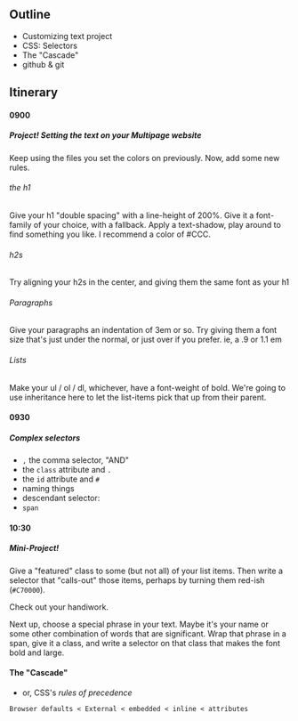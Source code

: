 Outline
-----------

* Customizing text project
* CSS: Selectors
* The "Cascade"
* github & git

Itinerary
------------

#### 0900

##### Project! Setting the text on your Multipage website
Keep using the files you set the colors on previously. Now, add some new rules.

###### the h1

Give your h1 "double spacing" with a line-height of 200%.
Give it a font-family of your choice, with a fallback.
Apply a text-shadow, play around to find something you like. I recommend a color of #CCC.

###### h2s
Try aligning your h2s in the center, and giving them the same font as your h1

###### Paragraphs
Give your paragraphs an indentation of 3em or so.
Try giving them a font size that's just under the normal, or just over if you prefer. ie, a .9 or 1.1 em

###### Lists
Make your ul / ol / dl, whichever, have a font-weight of bold. We're going to use inheritance here to let the list-items pick that up from their parent.

#### 0930
##### Complex selectors

* `,` the comma selector, "AND"
* the `class` attribute and `.`
* the `id` attribute and `#`
* naming things
* descendant selector: ` `
* `span`

#### 10:30
##### Mini-Project!

Give a "featured" class to some (but not all) of your list items. Then write a selector that "calls-out" those items, perhaps by turning them red-ish (`#C70000`).

Check out your handiwork.

Next up, choose a special phrase in your text. Maybe it's your name or some other combination of words that are significant. Wrap that phrase in a span, give it a class, and write a selector on that class that makes the font bold and large.



#### The "Cascade"
* or, CSS's _rules of precedence_

` Browser defaults < External < embedded < inline < attributes `
